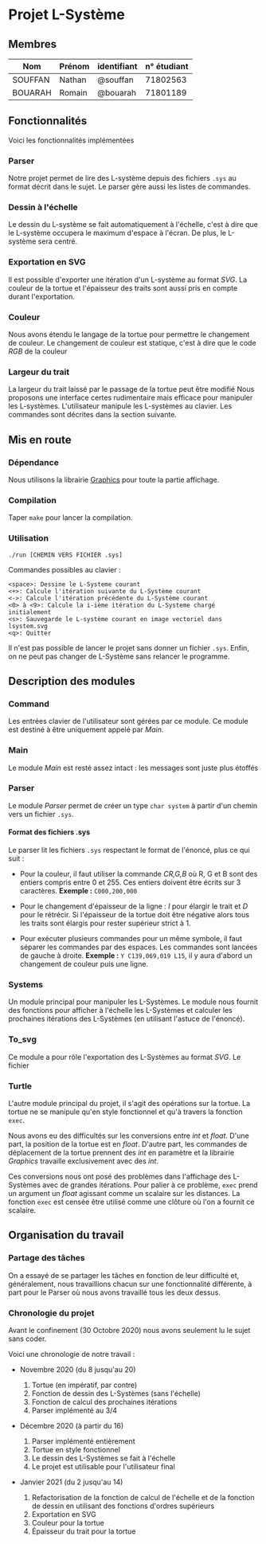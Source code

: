 # Projet L-Système

## Membres

| Nom     | Prénom | identifiant | n° étudiant |
|---------|--------|-------------|-------------|
| SOUFFAN | Nathan | @souffan    | 71802563    |
| BOUARAH | Romain | @bouarah    | 71801189    |

## Fonctionnalités

Voici les fonctionnalités implémentées
	
### Parser
Notre projet permet de lire des L-système depuis des fichiers `.sys` au format
décrit dans le sujet. Le parser gère aussi les listes de commandes.

### Dessin à l'échelle
Le dessin du L-système se fait automatiquement à l'échelle, c'est à dire que le
L-système occupera le maximum d'espace à l'écran. De plus, le L-système sera 
centré.

### Exportation en SVG
Il est possible d'exporter une itération d'un L-système au format *SVG*. La
couleur de la tortue et l'épaisseur des traits sont aussi pris en compte durant
l'exportation.

### Couleur
Nous avons étendu le langage de la tortue pour permettre le changement de
couleur. Le changement de couleur est statique, c'est à dire que le code *RGB* 
de la couleur 

### Largeur du trait
La largeur du trait laissé par le passage de la tortue peut être
modifié
Nous proposons une interface certes rudimentaire mais efficace pour manipuler
les L-systèmes. L'utilisateur manipule les L-systèmes au clavier. Les commandes
sont décrites dans la section suivante.

## Mis en route

### Dépendance
Nous utilisons la librairie
[Graphics](https://ocaml.github.io/graphics/graphics/Graphics/index.html) pour
toute la partie affichage.

### Compilation
Taper `make` pour lancer la compilation.

### Utilisation
`./run [CHEMIN VERS FICHIER .sys]`

Commandes possibles au clavier :
```
<space>: Dessine le L-Systeme courant
<+>: Calcule l'itération suivante du L-Système courant
<->: Calcule l'itération précédente du L-Système courant
<0> à <9>: Calcule la i-ième itération du L-Systeme chargé initialement
<s>: Sauvegarde le L-système courant en image vectoriel dans lsystem.svg
<q>: Quitter
```

Il n'est pas possible de lancer le projet sans donner un fichier `.sys`.
Enfin, on ne peut pas changer de L-Système sans relancer le programme.

## Description des modules

### Command
Les entrées clavier de l'utilisateur sont gérées par ce module. Ce module est
destiné à être uniquement appelé par *Main*.

### Main
Le module *Main* est resté assez intact : les messages sont juste plus étoffés

### Parser
Le module *Parser* permet de créer un type `char system` à partir d'un chemin
vers un fichier `.sys`.

#### Format des fichiers .sys
Le parser lit les fichiers `.sys` respectant le format de l'énoncé, plus ce qui
suit :

* Pour la couleur, il faut utiliser la commande *CR,G,B* où R, G et B sont des
  entiers compris entre 0 et 255. Ces entiers doivent être écrits sur 3
  caractères. __Exemple :__ `C000,200,000`

* Pour le changement d'épaisseur de la ligne : *I* pour élargir le trait et *D*
  pour le rétrécir. Si l'épaisseur de la tortue doit être négative alors tous 
  les traits sont élargis pour rester supérieur strict à 1.

* Pour exécuter plusieurs commandes pour un même symbole, il faut séparer les
  commandes par des espaces. Les commandes sont lancées de gauche à droite.
  __Exemple :__ `Y C139,069,019 L15`, il y aura d'abord un changement de 
  couleur puis une ligne.
  
### Systems
Un module principal pour manipuler les L-Systèmes. Le module nous fournit des
fonctions pour afficher à l'échelle les L-Systèmes et calculer les prochaines
itérations des L-Systèmes (en utilisant l'astuce de l'énoncé).

### To_svg
Ce module a pour rôle l'exportation des L-Systèmes au format *SVG*. Le fichier

### Turtle
L'autre module principal du projet, il s'agit des opérations sur la tortue. La
tortue ne se manipule qu'en style fonctionnel et qu'à travers la fonction
`exec`.


Nous avons eu des difficultés sur les conversions entre *int* et *float*.
D'une part, la position de la tortue est en *float*.
D'autre part, les commandes de déplacement de la tortue prennent des *int* en
paramètre et la librairie *Graphics* travaille exclusivement avec des *int*.  

Ces conversions nous ont posé des problèmes dans l'affichage des L-Systèmes avec
de grandes itérations. Pour palier à ce problème, `exec` prend un argument un
*float* agissant comme un scalaire sur les distances.
La fonction `exec` est censée être utilisé comme une clôture où l'on a fournit
ce scalaire.

## Organisation du travail

### Partage des tâches
On a essayé de se partager les tâches en fonction de leur difficulté et,
généralement, nous travaillions chacun sur une fonctionnalité différente, à part
pour le Parser où nous avons travaillé tous les deux dessus.

### Chronologie du projet
Avant le confinement (30 Octobre 2020) nous avons seulement lu le sujet sans
coder.


Voici une chronologie de notre travail :

* Novembre 2020 (du 8 jusqu'au 20)
  1. Tortue (en impératif, par contre)
  2. Fonction de dessin des L-Systèmes (sans l'échelle)
  3. Fonction de calcul des prochaines itérations
  4. Parser implémenté au 3/4
  
* Décembre 2020 (à partir du 16)
  1. Parser implémenté entièrement
  2. Tortue en style fonctionnel
  3. Le dessin des L-Systèmes se fait à l'échelle
  4. Le projet est utilisable pour l'utilisateur final
  
* Janvier 2021 (du 2 jusqu'au 14)
  1. Refactorisation de la fonction de calcul de l'échelle et de la fonction de
	 dessin en utilisant des fonctions d'ordres supérieurs
  2. Exportation en SVG
  3. Couleur pour la tortue
  4. Épaisseur du trait pour la tortue

